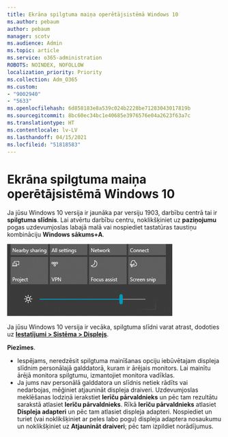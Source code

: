 ```yaml
---
title: Ekrāna spilgtuma maiņa operētājsistēmā Windows 10
ms.author: pebaum
author: pebaum
manager: scotv
ms.audience: Admin
ms.topic: article
ms.service: o365-administration
ROBOTS: NOINDEX, NOFOLLOW
localization_priority: Priority
ms.collection: Adm_O365
ms.custom:
- "9002940"
- "5633"
ms.openlocfilehash: 6d858183e8a539c024b2228be71283043017819b
ms.sourcegitcommit: 8bc60ec34bc1e40685e3976576e04a2623f63a7c
ms.translationtype: HT
ms.contentlocale: lv-LV
ms.lasthandoff: 04/15/2021
ms.locfileid: "51818583"
---
```

# <a name="change-screen-brightness-in-windows-10"></a>Ekrāna spilgtuma maiņa operētājsistēmā Windows 10

Ja jūsu Windows 10 versija ir jaunāka par versiju 1903, darbību centrā tai ir **spilgtuma slīdnis**. Lai atvērtu darbību centru, noklikšķiniet uz **paziņojumu** pogas uzdevumjoslas labajā malā vai nospiediet tastatūras taustiņu kombināciju **Windows sākums+A**.

![Spilgtuma slīdnis](media/brightness-slider.png)

Ja jūsu Windows 10 versija ir vecāka, spilgtuma slīdni varat atrast, dodoties uz **[Iestatījumi > Sistēma > Displejs](ms-settings:display?activationSource=GetHelp)**.

**Piezīmes**.

- Iespējams, neredzēsit spilgtuma mainīšanas opciju iebūvētajam displeja slīdnim personālajā galddatorā, kuram ir ārējais monitors. Lai mainītu ārējā monitora spilgtumu, izmantojiet monitora vadīklas.
- Ja jums nav personālā galddatora un slīdnis netiek rādīts vai nedarbojas, mēģiniet atjaunināt displeja draiveri. Uzdevumjoslas meklēšanas lodziņā ierakstiet **Ierīču pārvaldnieks** un pēc tam rezultātu sarakstā atlasiet **Ierīču pārvaldnieks**. Rīkā **Ierīču pārvaldnieks** atlasiet **Displeja adapteri** un pēc tam atlasiet displeja adapteri. Nospiediet un turiet (vai noklikšķiniet ar peles labo pogu) displeja adaptera nosaukumu un noklikšķiniet uz **Atjaunināt draiveri**; pēc tam izpildiet norādījumus.
